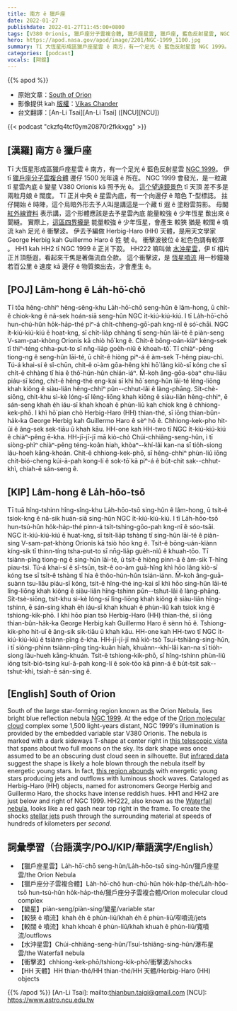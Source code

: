 ```yaml
---
title: 南方 ê 獵戶座
date: 2022-01-27
publishdate: 2022-01-27T11:45:00+0800
tags: [V380 Orionis, 獵戶座分子雲複合體, 獵戶座星雲, 獵戶座, 藍色反射星雲, NGC 1999, HH1, HH2, HH222, HH 天體, Herbig-Haro 天體, 噴流]
hero: https://apod.nasa.gov/apod/image/2201/NGC-1999_1100.jpg
summary: Tī 大恆星形成區獵戶座星雲 ê 南方，有一个足光 ê 藍色反射星雲 NGC 1999。
categories: [podcast]
vocals: [阿錕]
---
```


{{% apod %}}

- 原始文章：[South of Orion](https://apod.nasa.gov/apod/ap220127.html)
- 影像提供 kah [版權][Copyright]：[Vikas Chander](https://www.vikaschander.com/)
- 台文翻譯：[An-Li Tsai][An-Li Tsai] ([NCU][NCU])

{{< podcast "ckzfq4tcf0ym20870r2fkkxgg" >}}

## [漢羅] 南方 ê 獵戶座
Tī 大恆星形成區獵戶座星雲 ê 南方，有一个足光 ê 藍色反射星雲 [NGC 1999][NGC 1999]。
伊 tī [獵戶座分子雲複合體][Orion molecular cloud] 邊仔 1500 光年遠 ê 所在。
NGC 1999 會發光，是一粒藏 tī 星雲內底 ê 變星 V380 Orionis kā 照予光 ê。
[這个望遠鏡景色][this telescopic vista] tī 天頂 差不多是兩粒月娘 ê 闊度。
Tī 正爿中央 ê 星雲內底，有一个向邊仔 ê 暗色 T-型標誌。
拄仔開始 ê 時陣，這个烏暗外形去予人叫是講這是一个藏 tī 遐 ê 塗粉雲剪影。
毋閣 [紅外線資料][infrared data] 表示講，這个形體應該是去予星雲內底 能量較強 ê 少年恆星 歕出來 ê 閬縫。
實際上，[這區四界攏是][this region abounds] 能量較強 ê 少年恆星，會產生 較狹 猶是 較闊 ê 噴流 kah 足光 ê 衝擊波。
伊去予編做 Herbig-Haro (HH) 天體，是用天文學家 George Herbig kah Guillermo Haro ê 姓 號 ê。
衝擊波彼位 ê 紅色色調有較厚 。
HH1 kah HH2 tī NGC 1999 ê 正爿下跤。
HH222 嘛叫做 [水沖星雲][Waterfall nebula]，伊 tī 相片正爿頂懸遐，看起來干焦是著傷流血仝款。
這个衝擊波，是 [恆星噴流][stellar jets t] 用一秒鐘幾若百公里 ê 速度 kā 邊仔 ê 物質捒出去，才會產生 ê。

## [POJ] Lâm-hong ê La̍h-hō͘-chō
Tī tōa hêng-chhiⁿ hêng-sêng-khu La̍h-hō͘-chō seng-hûn ê lâm-hong, ū chi̍t-ê chiok-kng ê nâ-sek hoán-siā seng-hûn NGC i̍t-kiú-kiú-kiú.
I tī La̍h-hō͘-chō hun-chú-hûn ho̍k-ha̍p-thé piⁿ-á chi̍t-chheng-gō͘-pah kng-nî ê só͘-chāi.
NGC i̍t-kiú-kiú-kiú ē hoat-kng, sī chi̍t-lia̍p chhàng tī seng-hûn lāi-té ê piàn-seng V-sam-pat-khòng Orionis kā chiò hō͘ kng ê.
Chit-ê bōng-oán-kiàⁿ kéng-sek tī thiⁿ-téng chha-put-to sī nn̄g-lia̍p goe̍h-niû ê khoah-tō͘.
Tī chiàⁿ-pêng tiong-ng ê seng-hûn lāi-té, ū chi̍t-ê hiòng piⁿ-á ê àm-sek T-hêng piau-chì.
Tú-á khai-sí ê sî-chūn, chit-ê o͘-àm gōa-hêng khì hō͘ lâng kiò-sī kóng che sī chi̍t-ê chhàng tī hia ê thô͘-hún-hûn chián-iáⁿ.
M̄-koh âng-gōa-sòaⁿ chu-liāu piáu-sī kóng, chit-ê hêng-thé eng-kai sī khì hō͘ seng-hûn lāi-té lêng-liōng khah kiông ê siàu-liân hêng-chhiⁿ pûn--chhut-lâi ê làng-phāng.
Si̍t-chè-siōng, chit-khu sì-kè lóng-sī lêng-liōng khah kiông ê siàu-liân hêng-chhiⁿ, ē sán-seng khah e̍h iáu-sī khah khoah ê phùn-liû kah chiok kng ê chhiong-kek-phō.
I khì hō͘ pian chò Herbig-Haro (HH) thian-thé, sī iōng thian-bûn-ha̍k-ka George Herbig kah Guillermo Haro ê sèⁿ hō ê.
Chhiong-kek-pho hit-ūi ê âng-sek sek-tiāu ū khah kāu.
HH-one kah HH-two tī NGC i̍t-kiú-kiú-kiú ê chiàⁿ-pêng ē-kha.
HH-jī-jī-jī mā kiò-chò Chúi-chhiâng-seng-hûn, i tī siòng-phìⁿ chiàⁿ-pêng téng-koân hiah, khòaⁿ--khí-lâi kan-na sī tio̍h-siong lâu-hoeh kāng-khoán.
Chit-ê chhiong-kek-phō, sī hêng-chhiⁿ phùn-liû iōng chi̍t-bió-cheng kúi-ā-pah kong-lí ê sok-tō͘ kā piⁿ-á ê bu̍t-chit sak--chhut-khì, chiah-ē sán-seng ê.

## [KIP] Lâm-hong ê La̍h-hōo-tsō
Tī tuā hîng-tshinn hîng-sîng-khu La̍h-hōo-tsō sing-hûn ê lâm-hong, ū tsi̍t-ê tsiok-kng ê nâ-sik huán-siā sing-hûn NGC i̍t-kiú-kiú-kiú.
I tī La̍h-hōo-tsō hun-tsú-hûn ho̍k-ha̍p-thé pinn-á tsi̍t-tshing-gōo-pah kng-nî ê sóo-tsāi.
NGC i̍t-kiú-kiú-kiú ē huat-kng, sī tsi̍t-lia̍p tshàng tī sing-hûn lāi-té ê piàn-sing V-sam-pat-khòng Orionis kā tsiò hōo kng ê.
Tsit-ê bōng-uán-kiànn kíng-sik tī thinn-tíng tsha-put-to sī nn̄g-lia̍p gue̍h-niû ê khuah-tōo.
Tī tsiànn-pîng tiong-ng ê sing-hûn lāi-té, ū tsi̍t-ê hiòng pinn-á ê àm-sik T-hîng piau-tsì.
Tú-á khai-sí ê sî-tsūn, tsit-ê oo-àm guā-hîng khì hōo lâng kiò-sī kóng tse sī tsi̍t-ê tshàng tī hia ê thôo-hún-hûn tsián-iánn.
M̄-koh âng-guā-suànn tsu-liāu piáu-sī kóng, tsit-ê hîng-thé ing-kai sī khì hōo sing-hûn lāi-té lîng-liōng khah kiông ê siàu-liân hîng-tshinn pûn--tshut-lâi ê làng-phāng.
Si̍t-tsè-siōng, tsit-khu sì-kè lóng-sī lîng-liōng khah kiông ê siàu-liân hîng-tshinn, ē sán-sing khah e̍h iáu-sī khah khuah ê phùn-liû kah tsiok kng ê tshiong-kik-phō.
I khì hōo pian tsò Herbig-Haro (HH) thian-thé, sī iōng thian-bûn-ha̍k-ka George Herbig kah Guillermo Haro ê sènn hō ê.
Tshiong-kik-pho hit-uī ê âng-sik sik-tiāu ū khah kāu.
HH-one kah HH-two tī NGC i̍t-kiú-kiú-kiú ê tsiànn-pîng ē-kha.
HH-jī-jī-jī mā kiò-tsò Tsuí-tshiâng-sing-hûn, i tī siòng-phìnn tsiànn-pîng tíng-kuân hiah, khuànn--khí-lâi kan-na sī tio̍h-siong lâu-hueh kāng-khuán.
Tsit-ê tshiong-kik-phō, sī hîng-tshinn phùn-liû iōng tsi̍t-bió-tsing kuí-ā-pah kong-lí ê sok-tōo kā pinn-á ê bu̍t-tsit sak--tshut-khì, tsiah-ē sán-sing ê.

## [English] South of Orion

South of the large star-forming region known as the Orion Nebula, lies bright blue reflection nebula [NGC 1999][NGC 1999].
At the edge of the [Orion molecular cloud][Orion molecular cloud] complex some 1,500 light-years distant, NGC 1999's illumination is provided by the embedded variable star V380 Orionis.
The nebula is marked with a dark sideways T-shape at center right in [this telescopic vista][this telescopic vista] that spans about two full moons on the sky.
Its dark shape was once assumed to be an obscuring dust cloud seen in silhouette.
But [infrared data][infrared data] suggest the shape is likely a hole blown through the nebula itself by energetic young stars.
In fact, [this region abounds][this region abounds] with energetic young stars producing jets and outflows with luminous shock waves.
Cataloged as Herbig-Haro (HH) objects, named for astronomers George Herbig and Guillermo Haro, the shocks have intense reddish hues.
HH1 and HH2 are just below and right of NGC 1999.
HH222, also known as the [Waterfall nebula][Waterfall nebula], looks like a red gash near top right in the frame.
To create the shocks [stellar jets][stellar jets e] push through the surrounding material at speeds of hundreds of kilometers per *second*.

## 詞彙學習（台語漢字/POJ/KIP/華語漢字/English）
- 【獵戶座星雲】La̍h-hō͘-chō seng-hûn/La̍h-hōo-tsō sing-hûn/獵戶座星雲/the Orion Nebula
- 【獵戶座分子雲複合體】La̍h-hō͘-chō hun-chú-hûn ho̍k-ha̍p-thé/La̍h-hōo-tsō hun-tsú-hûn ho̍k-ha̍p-thé/獵戶座分子雲複合體/Orion molecular cloud complex
- 【變星】piàn-seng/piàn-sing/變星/variable star
- 【較狹 ê 噴流】khah e̍h ê phùn-liû/khah e̍h ê phùn-liû/窄噴流/jets
- 【較闊 ê 噴流】khah khoah ê phùn-liû/khah khuah ê phùn-liû/寬噴流/outflows
- 【水沖星雲】Chúi-chhiâng-seng-hûn/Tsuí-tshiâng-sing-hûn/瀑布星雲/the Waterfall nebula
- 【衝擊波】chhiong-kek-phō/tshiong-kik-phō/衝擊波/shocks
- 【HH 天體】HH thian-thé/HH thian-thé/HH 天體/Herbig-Haro (HH) objects




{{% /apod %}}
[An-Li Tsai]: mailto:thianbun.taigi@gmail.com
[NCU]: https://www.astro.ncu.edu.tw

[Copyright]: https://apod.nasa.gov/apod/lib/about_apod.html#srapply

[NGC 1999]:https://hubblesite.org/contents/media/images/2000/10/952-Image.html
[Orion molecular cloud]:http://www.messier.seds.org/more/oricloud.html
[this telescopic vista]:https://www.astrobin.com/68p5nt/
[infrared data]:https://arxiv.org/abs/1005.2202
[this region abounds]:https://apod.nasa.gov/apod/ap180307.html
[Waterfall nebula]:https://hubblesite.org/contents/media/images/2000/10/952-Image.html
[stellar jets e]:https://apod.nasa.gov/apod/ap220121.html
[stellar jets t]:https://apod.tw/daily/20220121/
